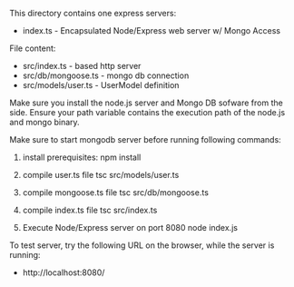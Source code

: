 This directory contains one express servers:
* index.ts - Encapsulated Node/Express web server w/ Mongo Access

File content:
* src/index.ts - based http server
* src/db/mongoose.ts - mongo db connection
* src/models/user.ts - UserModel definition

Make sure you install the node.js server and Mongo DB sofware from the side.  Ensure your path variable contains the execution path of the node.js and mongo binary.

Make sure to start mongodb server before running following commands:

1. install prerequisites: npm install

2. compile user.ts file
    tsc src/models/user.ts

3. compile mongoose.ts file
    tsc src/db/mongoose.ts

4. compile index.ts file
    tsc src/index.ts

5. Execute Node/Express server on port 8080
    node index.js

To test server, try the following URL on the browser, while the server is running:
* http://localhost:8080/

